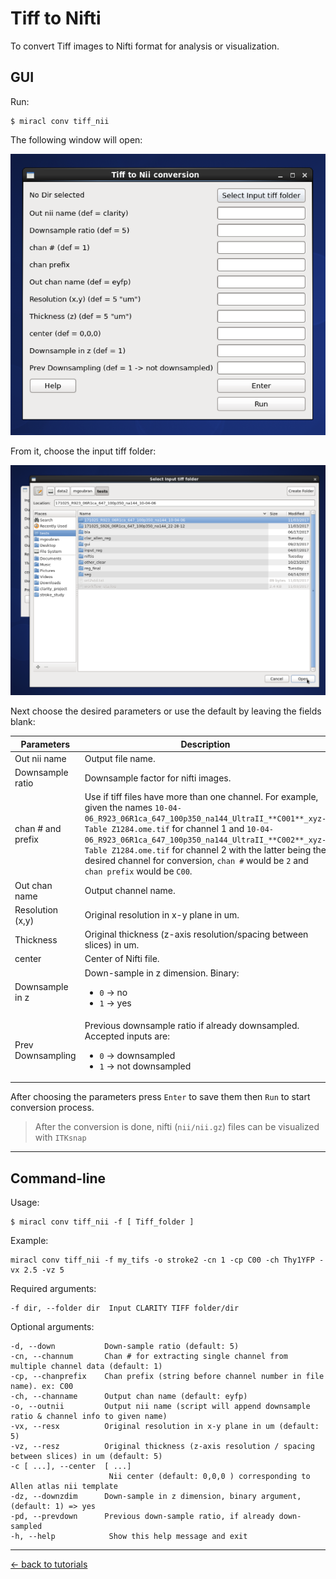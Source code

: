 # Tiff to Nifti

To convert Tiff images to Nifti format for analysis or visualization.

## GUI

Run:

```
$ miracl conv tiff_nii
```

The following window will open:

![](tiff_to_nii1.png)

From it, choose the input tiff folder:

![](tiff_to_nii2.png)

Next choose the desired parameters or use the default by leaving the fields blank:

| Parameters | Description | Default |
| ---        | ---         | ---     |
| Out nii name | Output file name. | `clarity` |
| Downsample ratio | Downsample factor for nifti images. | `5` |
| chan # and prefix | Use if tiff files have more than one channel. For example, given the names `10-04-06_R923_06R1ca_647_100p350_na144_UltraII_**C001**_xyz-Table Z1284.ome.tif` for channel 1 and `10-04-06_R923_06R1ca_647_100p350_na144_UltraII_**C002**_xyz-Table Z1284.ome.tif` for channel 2 with the latter being the desired channel for conversion, `chan #` would be `2` and `chan prefix` would be `C00`. | Not invoked if not provided |
| Out chan name | Output channel name. | `eyfp` |
| Resolution (x,y) | Original resolution in x-y plane in um. | `5` |
| Thickness | Original thickness (z-axis resolution/spacing between slices) in um. | `5` |
| center | Center of Nifti file. | `0 0 0` |
| Downsample in z | Down-sample in z dimension. Binary:<ul><li>`0` -> no</li><li>`1` -> yes</li></ul> | `1` |
| Prev Downsampling | Previous downsample ratio if already downsampled. Accepted inputs are:<ul><li>`0` -> downsampled</li><li>`1` -> not downsampled</li></ul> | `1` |

After choosing the parameters press `Enter` to save them then `Run` to start 
conversion process.

> After the conversion is done, nifti (`nii/nii.gz`) files can be visualized 
with `ITKsnap`

---

## Command-line

Usage:

```
$ miracl conv tiff_nii -f [ Tiff_folder ]
```

Example:

```
miracl conv tiff_nii -f my_tifs -o stroke2 -cn 1 -cp C00 -ch Thy1YFP -vx 2.5 -vz 5
```

Required arguments:

```
-f dir, --folder dir  Input CLARITY TIFF folder/dir
```

Optional arguments:

```
-d, --down           Down-sample ratio (default: 5)
-cn, --channum       Chan # for extracting single channel from multiple channel data (default: 1)
-cp, --chanprefix    Chan prefix (string before channel number in file name). ex: C00
-ch, --channame      Output chan name (default: eyfp)
-o, --outnii         Output nii name (script will append downsample ratio & channel info to given name)
-vx, --resx          Original resolution in x-y plane in um (default: 5)
-vz, --resz          Original thickness (z-axis resolution / spacing between slices) in um (default: 5)
-c [ ...], --center  [ ...]
                      Nii center (default: 0,0,0 ) corresponding to Allen atlas nii template
-dz, --downzdim      Down-sample in z dimension, binary argument, (default: 1) => yes
-pd, --prevdown      Previous down-sample ratio, if already down-sampled
-h, --help            Show this help message and exit
```

---

[<- back to tutorials](../../tutorials.md)
